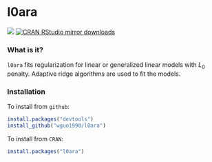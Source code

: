 l0ara
===

[![](http://www.r-pkg.org/badges/version/l0ara)](https://cran.r-project.org/package=l0ara)
[![CRAN RStudio mirror downloads](http://cranlogs.r-pkg.org/badges/l0ara)](https://cran.r-project.org/package=l0ara)

### What is it?

`l0ara` fits regularization for linear or generalized linear models with $L_0$ penalty.  Adaptive ridge algorithms are used to fit the models.

### Installation
To install from `github`:
```r
install.packages("devtools")
install_github("wguo1990/l0ara")
```

To install from `CRAN`:
```r
install.packages("l0ara")
```

